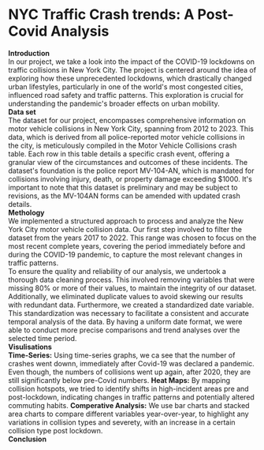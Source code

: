 # NYC Traffic Crash trends: A Post-Covid Analysis
**Introduction**   
In our project, we take a look into the impact of the COVID-19 lockdowns on traffic collisions in New York City. The project is centered around the idea of exploring how these unprecedented lockdowns, which drastically changed urban lifestyles, particularly in one of the world's most congested cities, influenced road safety and traffic patterns. This exploration is crucial for understanding the pandemic's broader effects on urban mobility.  
**Data set**  
The dataset for our project, encompasses comprehensive information on motor vehicle collisions in New York City, spanning from 2012 to 2023. This data, which is derived from all police-reported motor vehicle collisions in the city, is meticulously compiled in the Motor Vehicle Collisions crash table. Each row in this table details a specific crash event, offering a granular view of the circumstances and outcomes of these incidents. The dataset's foundation is the police report MV-104-AN, which is mandated for collisions involving injury, death, or property damage exceeding $1000. It's important to note that this dataset is preliminary and may be subject to revisions, as the MV-104AN forms can be amended with updated crash details.  
**Methology**  
We implemented a structured approach to process and analyze the New York City motor vehicle collision data. Our first step involved to filter the dataset from the years 2017 to 2022. This range was chosen to focus on the most recent complete years, covering the period immediately before and during the COVID-19 pandemic, to capture the most relevant changes in traffic patterns.  
To ensure the quality and reliability of our analysis, we undertook a thorough data cleaning process. This involved removing variables that were missing 80% or more of their values, to maintain the integrity of our dataset. Additionally, we eliminated duplicate values to avoid skewing our results with redundant data.
Furthermore, we created a standardized date variable. This standardization was necessary to facilitate a consistent and accurate temporal analysis of the data. By having a uniform date format, we were able to conduct more precise comparisons and trend analyses over the selected time period.  
**Visulisations**  
**Time-Series:** Using time-series graphs, we ca see that the number of crashes went downn, immediately after Covid-19 was declared a pandemic. Even though, the numbers of collisions went up again, after 2020, they are still significantly below pre-Covid numbers. 
**Heat Maps:** By mapping collision hotspots, we tried to identify shifts in high-incident areas pre and post-lockdown, indicating changes in traffic patterns and potentially altered commuting habits.
**Comperative Analysis:** We use bar charts  and stacked area charts to compare  different variables year-over-year, to highlight any variations in collision types and severety, with an increase in a certain collision type post lockdown.  
**Conclusion**  
